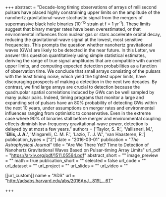 +++
abstract = "Decade-long timing observations of arrays of millisecond pulsars have placed highly constraining upper limits on the amplitude of the nanohertz gravitational-wave stochastic signal from the mergers of supermassive black hole binaries (10<SUP>-15</SUP> strain at f = 1 yr<SUP>-1</SUP>). These limits suggest that binary merger rates have been overestimated, or that environmental influences from nuclear gas or stars accelerate orbital decay, reducing the gravitational-wave signal at the lowest, most sensitive frequencies. This prompts the question whether nanohertz gravitational waves (GWs) are likely to be detected in the near future. In this Letter, we answer this question quantitatively using simple statistical estimates, deriving the range of true signal amplitudes that are compatible with current upper limits, and computing expected detection probabilities as a function of observation time. We conclude that small arrays consisting of the pulsars with the least timing noise, which yield the tightest upper limits, have discouraging prospects of making a detection in the next two decades. By contrast, we find large arrays are crucial to detection because the quadrupolar spatial correlations induced by GWs can be well sampled by many pulsar pairs. Indeed, timing programs that monitor a large and expanding set of pulsars have an 80% probability of detecting GWs within the next 10 years, under assumptions on merger rates and environmental influences ranging from optimistic to conservative. Even in the extreme case where 90% of binaries stall before merger and environmental coupling effects diminish low-frequency gravitational-wave power, detection is delayed by at most a few years."
authors = ['Taylor, S. R.', 'Vallisneri, M.', '**Ellis, J. A.**', 'Mingarelli, C. M. F.', 'Lazio, T. J. W.', 'van Haasteren, R.']
publication_types = ["2"]
date = "2016-03-01"
publication = "*The Astrophysical Journal*"
title = "Are We There Yet? Time to Detection of Nanohertz Gravitational Waves Based on Pulsar-timing Array Limits"
url_pdf = "https://arxiv.org/pdf/1511.05564.pdf"
abstract_short = ""
image_preview = ""
math = true
publication_short = ""
selected = false
url_code = ""
url_dataset = ""
url_project = ""
url_slides = ""
url_video = ""

[[url_custom]]
name = "ADS"
url = "http://adsabs.harvard.edu/abs/2016ApJ...819L...6T"

+++
